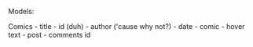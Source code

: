 Models:

Comics
	- title
	- id (duh)
	- author ('cause why not?)
	- date
	- comic
	- hover text
	- post
	- comments id
	
